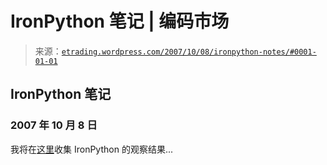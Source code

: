 <!--yml

分类：未分类

日期：2024-05-12 19:45:44

-->

# IronPython 笔记 | 编码市场

> 来源：[`etrading.wordpress.com/2007/10/08/ironpython-notes/#0001-01-01`](https://etrading.wordpress.com/2007/10/08/ironpython-notes/#0001-01-01)

## IronPython 笔记

### 2007 年 10 月 8 日

我将在[这里](https://etrading.wordpress.com/ironpython/)收集 IronPython 的观察结果...
